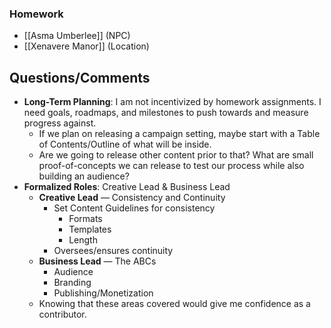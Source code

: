 ### Homework
- [[Asma Umberlee]] (NPC)
- [[Xenavere Manor]] (Location)
## Questions/Comments
- **Long-Term Planning**: I am not incentivized by homework assignments. I need goals, roadmaps, and milestones to push towards and measure progress against.
	- If we plan on releasing a campaign setting, maybe start with a Table of Contents/Outline of what will be inside.
	- Are we going to release other content prior to that? What are small proof-of-concepts we can release to test our process while also building an audience?
- **Formalized Roles**: Creative Lead & Business Lead
	- **Creative Lead** — Consistency and Continuity
		- Set Content Guidelines for consistency
			- Formats
			- Templates
			- Length
		- Oversees/ensures continuity
	- **Business Lead** — The ABCs
		- Audience
		- Branding
		- Publishing/Monetization
	- Knowing that these areas covered would give me confidence as a contributor. 